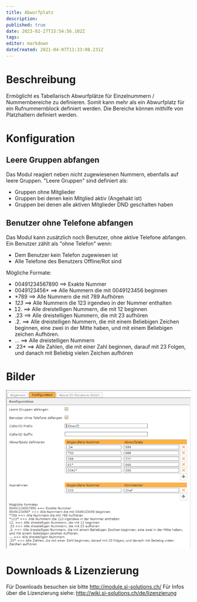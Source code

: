 ```yaml
---
title: Abwurfplatz
description: 
published: true
date: 2023-02-27T15:54:56.102Z
tags: 
editor: markdown
dateCreated: 2021-04-07T11:33:08.231Z
---
```


# Beschreibung
Ermöglicht es Tabellarisch Abwurfplätze für Einzelnummern / Nummernbereiche zu definieren. Somit kann mehr als ein Abwurfplatz für ein Rufnummernblock definiert werden. 
Die Bereiche können mithilfe von Platzhaltern definiert werden.

# Konfiguration

## Leere Gruppen abfangen
Das Modul reagiert neben nicht zugewiesenen Nummern, ebenfalls auf leere Gruppen. 
"Leere Gruppen" sind definiert als:

- Gruppen ohne Mitglieder
- Gruppen bei denen kein Mitglied aktiv (Angehakt ist)
- Gruppen bei denen alle aktiven Mitglieder DND geschalten haben

## Benutzer ohne Telefone abfangen
Das Modul kann zusätzlich noch Benutzer, ohne aktive Telefone abfangen.
Ein Benutzer zählt als "ohne Telefon" wenn:

- Dem Benutzer kein Telefon zugewiesen ist
- Alle Telefone des Benutzers Offline/Rot sind



Mögliche Formate:
* 00491234567890 ==> Exakte Nummer
* 0049123456* ==> Alle Nummern die mit 0049123456 beginnen
* *789 ==> Alle Nummern die mit 789 Aufhören
* *123* ==> Alle Nummern die 123 irgendwo in der Nummer enthalten
* 12. ==> Alle dreistelligen Nummern, die mit 12 beginnen
* .23 ==> Alle dreistelligen Nummern, die mit 23 aufhören
* .2. ==> Alle dreistelligen Nummern, die mit einem Beliebigen Zeichen beginnen, eine zwei in der Mitte haben, und mit einem Beliebigen zeichen Aufhören.
* ... ==> Alle dreistelligen Nummern
* .23* ==> Alle Zahlen, die mit einer Zahl beginnen, darauf mit 23 Folgen, und danach mit Beliebig vielen Zeichen aufhören 
# Bilder
![1](/uploads/abwurfplatz/1.png "1")

# Downloads & Lizenzierung
Für Downloads besuchen sie bitte http://module.si-solutions.ch/
Für Infos über die Lizenzierung siehe: http://wiki.si-solutions.ch/de/lizenzierung


